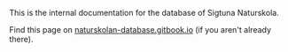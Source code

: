 

This is the internal documentation for the database of Sigtuna Naturskola.

Find this page on [naturskolan-database.gitbook.io](https://naturskolan-database.gitbook.io/project) (if you aren't already there).